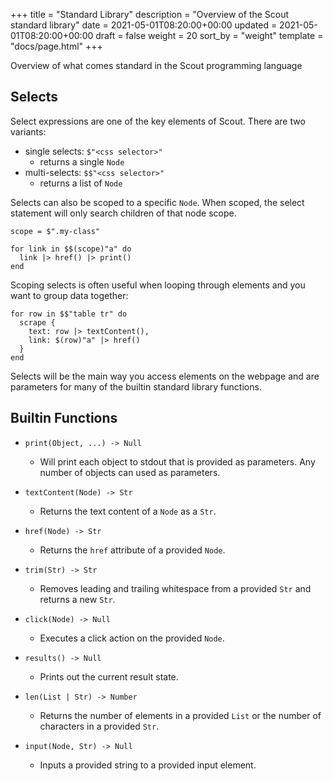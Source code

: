 +++
title = "Standard Library"
description = "Overview of the Scout standard library"
date = 2021-05-01T08:20:00+00:00
updated = 2021-05-01T08:20:00+00:00
draft = false
weight = 20
sort_by = "weight"
template = "docs/page.html"
+++

Overview of what comes standard in the Scout programming language

## Selects

Select expressions are one of the key elements of Scout. There are two variants:
- single selects: `$"<css selector>"`
  - returns a single `Node`
- multi-selects: `$$"<css selector>"`
  - returns a list of `Node`

Selects can also be scoped to a specific `Node`. When scoped, the select statement will only search children of that node scope.

```
scope = $".my-class"

for link in $$(scope)"a" do
  link |> href() |> print()
end
```

Scoping selects is often useful when looping through elements and you want to group data together:

```
for row in $$"table tr" do
  scrape {
    text: row |> textContent(),
    link: $(row)"a" |> href()
  }
end
```

Selects will be the main way you access elements on the webpage and are parameters for many of the builtin standard library functions.

## Builtin Functions

- `print(Object, ...) -> Null`
  - Will print each object to stdout that is provided as parameters. Any number of objects can used as parameters.

- `textContent(Node) -> Str`
  - Returns the text content of a `Node` as a `Str`.

- `href(Node) -> Str`
  - Returns the `href` attribute of a provided `Node`.

- `trim(Str) -> Str`
  - Removes leading and trailing whitespace from a provided `Str` and returns a new `Str`.

- `click(Node) -> Null`
  - Executes a click action on the provided `Node`.

- `results() -> Null`
  - Prints out the current result state.

- `len(List | Str) -> Number`
  - Returns the number of elements in a provided `List` or the number of characters in a provided `Str`.

- `input(Node, Str) -> Null`
  - Inputs a provided string to a provided input element.
